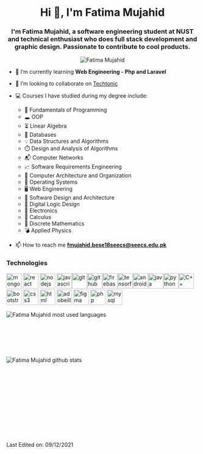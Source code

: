 <h1 align="center">Hi 👋, I'm Fatima Mujahid</h1>
<h3 align="center">I'm Fatima Mujahid, a software engineering student at NUST and technical enthusiast who does full stack development and graphic design. Passionate to contribute to cool products.</h3>

<p align="center"> <img src="https://avatars.githubusercontent.com/u/80899001?v=4" alt="Fatima Mujahid" /> </p>

- 🌱 I’m currently learning **Web Engineering - Php and Laravel**

- 👯 I’m looking to collaborate on [Techtonic](https://github.com/Fatima-Mujahid/Techtonic)

- 💻 Courses I have studied during my degree include:

    - 💎 Fundamentals of Programming
    - 🕳️ OOP
    - ⏳ Linear Algebra
    - 📁 Databases
    - 💡 Data Structures and Algorithms
    - ⏱️ Design and Analysis of Algorithms
    - 📬 Computer Networks
    - 📈 Software Requirements Engineering
    - 🧸 Computer Architecture and Organization
    - 🧵 Operating Systems
    - 🖥️ Web Engineering
    - 🔎 Software Design and Architecture
    - 📌 Digital Logic Design
    - 📀 Electronics
    - 🧮 Calculus
    - 📖 Discrete Mathematics
    - 💣 Applied Physics

<!--
- 👨‍💻 All of my projects are available at []()
-->

- 📫 How to reach me **fmujahid.bese18seecs@seecs.edu.pk**

### Technologies

<p align="left"><img src="https://img.icons8.com/color/480/000000/mongodb.png" alt="mongodb" width="40" height="40"/> <img src="https://img.icons8.com/color/480/000000/react-native.png" alt="react" width="40" height="40"/> <img src="https://img.icons8.com/color/480/000000/nodejs.png" alt="nodejs" width="40" height="40"/> <img src="https://img.icons8.com/color/480/000000/javascript--v1.png" alt="javascript" width="40" height="40"/><img src="https://img.icons8.com/color/480/000000/git.png" alt="git" width="40" height="40"/><img src="https://img.icons8.com/material-outlined/384/000000/github.png" alt="github" width="40" height="40"/><img src="https://img.icons8.com/color/480/000000/firebase.png" alt="firebase" width="40" height="40"/><img src="https://img.icons8.com/color/480/000000/tensorflow.png" alt="tensorflow" width="40" height="40"/><img src="https://img.icons8.com/fluency/240/000000/android-studio--v2.png" alt="android studio" width="40" height="40"/><img src="https://img.icons8.com/color/48/000000/java-coffee-cup-logo--v1.png" alt="java" width="40" height="40"/><img src="https://img.icons8.com/fluency/240/000000/python.png" alt="python" width="40" height="40"/><img src="https://img.icons8.com/color/480/000000/c-plus-plus-logo.png" alt="C++" width="40" height="40"/> <img src="https://img.icons8.com/color/480/000000/bootstrap.png" alt="bootstrap" width="40" height="40"/> <img src="https://img.icons8.com/color/480/000000/css3.png" alt="css3" width="40" height="40"/> <img src="https://img.icons8.com/color/480/000000/html-5--v2.png" alt="html" width="40" height="40"> <img src="https://img.icons8.com/color/480/000000/adobe-illustrator--v1.png" alt="adobeillustrator" width="40" height="40"/> <img src="https://img.icons8.com/color/480/000000/figma--v1.png" alt="figma" width="40" height="40"/> <img src="https://img.icons8.com/dusk/480/000000/php-logo.png" alt="php" width="40" height="40"/> <img src="https://img.icons8.com/fluency/480/000000/mysql-logo.png" alt="mysql" width="40" height="40"/></p>
<img align="left" src="https://github-readme-stats.vercel.app/api/top-langs/?username=Fatima-Mujahid&layout=compact&hide=html" alt="Fatima Mujahid most used languages" />
<br /><br /><br /><br /><br /><br /><br />
<img align="left" src="https://github-readme-stats.vercel.app/api?username=Fatima-Mujahid&show_icons=true" alt="Fatima Mujahid github stats" />

<!--
<p align="center">
<a href="" target="blank"><img align="center" src="" alt="" height="30" width="30" /></a>
</p>
-->
<br /><br /><br /><br /><br /><br /><br />
----

Last Edited on: 09/12/2021
